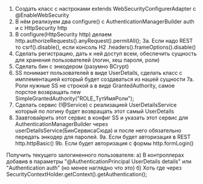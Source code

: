 1. Создать класс с настроками extends WebSecurityConfigurerAdapter с @EnableWebSecurity
2. В нём реализуем два configure() c AuthenticationManagerBuilder auth и с HttpSecurity http
3. В configure(HttpSecurity http) делаем http.authorizeRequests().anyRequest().permitAll();
3a. Если надо REST то csrf().disable(), если консоль H2 .headers().frameOptions().disable()
4. Сделать регистрацию, дать к ней доступ всем, обеспечить сущность для хранения пользователей (логин, хеш пароля, роли)
5. Сделать бин с энкодером (разумно BCrypt)
6. SS понимает пользователей в виде UserDetails, сделать класс с имплементацией который будет создаваться из нашей сущности
7а. Роли нужные SS не строкой а в виде GrantedAuthority, самое порстое возвращать new SimpleGrantedAuthority("ROLE_ТутИмяРоли");
7. Сделать сервис (!@Service) с реализацией UserDetailsService который по логину будет возвращать этот самый UserDetails
8. Заавтовайрить этот сервис в конфиг SS и указать этот сервис для AuthenticationManagerBuilder через userDetailsService(БинСервисаСюда) и после него обязательно передать энкодер для паролей.
9a. Если будет авторизация в REST http.httpBasic()
9b. Если будет авторизация с формы http.formLogin()

Получить текущего залогиненного пользователя:
а) В контроллерах добавив в параметры "@AuthenticationPrincipal UserDetails details" или "Authentication auth" (но менее наглядно что это)
б) Хоть где через SecurityContextHolder.getContext().getAuthentication();
